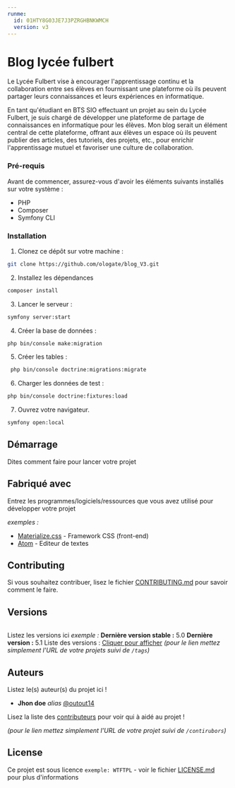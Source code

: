 ```yaml
---
runme:
  id: 01HTY8G03JE7J3PZRGHBNKWMCH
  version: v3
---
```


# Blog lycée fulbert

Le Lycée Fulbert vise à encourager l'apprentissage continu et la collaboration entre ses élèves en fournissant une plateforme où ils peuvent partager leurs connaissances et leurs expériences en informatique.

En tant qu'étudiant en BTS SIO effectuant un projet au sein du Lycée Fulbert, je suis chargé de développer une plateforme de partage de connaissances en informatique pour les élèves. Mon blog serait un élément central de cette plateforme, offrant aux élèves un espace où ils peuvent publier des articles, des tutoriels, des projets, etc., pour enrichir l'apprentissage mutuel et favoriser une culture de collaboration.

### Pré-requis

Avant de commencer, assurez-vous d'avoir les éléments suivants installés sur votre système :

- PHP
- Composer
- Symfony CLI

### Installation

1. Clonez ce dépôt sur votre machine :

```sh {"id":"01HTYEME90HE8NQ66Q8BWDZYRX"}
git clone https://github.com/ologate/blog_V3.git
```

2. Installez les dépendances 

```sh {"id":"01HTYEP56H82MCPR15WDJQ03JR"}
composer install
```

3. Lancer le serveur :

```sh {"id":"01HTYEQ8J840V101XS8W083PYR"}
symfony server:start
```

4. Créer la base de données :

```sh {"id":"01HTYERYC8NG8DQ79JJJ2G6XD9"}
php bin/console make:migration 
```

5. Créer les tables :

```sh {"id":"01HTYEVHTZHAEYTQ0K9DSC2S7M"}
 php bin/console doctrine:migrations:migrate
```

6. Charger les données de test :

```sh {"id":"01HTYEWBSZFCBCPBYXC0JX11N7"}
php bin/console doctrine:fixtures:load
```

7. Ouvrez votre navigateur.

```sh {"id":"01HTYEWZ1F5MPWNA1A1CC9QV8V"}
symfony open:local
```

## Démarrage

Dites comment faire pour lancer votre projet

## Fabriqué avec

Entrez les programmes/logiciels/ressources que vous avez utilisé pour développer votre projet

_exemples :_

* [Materialize.css](http://materializecss.com) - Framework CSS (front-end)
* [Atom](https://atom.io/) - Editeur de textes

## Contributing

Si vous souhaitez contribuer, lisez le fichier [CONTRIBUTING.md](https://example.org) pour savoir comment le faire.

## Versions

```sh {"id":"01HTY8RCQPGEP038WRK04Y1R63"}

```

Listez les versions ici
_exemple :_
__Dernière version stable :__ 5.0
__Dernière version :__ 5.1
Liste des versions : [Cliquer pour afficher](https://github.com/your/project-name/tags)
_(pour le lien mettez simplement l'URL de votre projets suivi de `/tags`)_

## Auteurs

Listez le(s) auteur(s) du projet ici !

* __Jhon doe__ _alias_ [@outout14](https://github.com/outout14)

Lisez la liste des [contributeurs](https://github.com/your/project/contributors) pour voir qui à aidé au projet !

_(pour le lien mettez simplement l'URL de votre projet suivi de `/contirubors`)_

## License

Ce projet est sous licence `exemple: WTFTPL` - voir le fichier [LICENSE.md](LICENSE.md) pour plus d'informations


